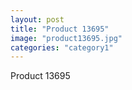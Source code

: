 ```yaml
---
layout: post
title: "Product 13695"
image: "product13695.jpg"
categories: "category1"
---
```

Product 13695

